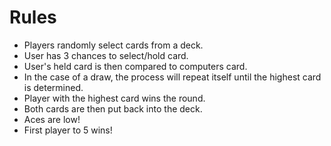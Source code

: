 # Rules
- Players randomly select cards from a deck. 
- User has 3 chances to select/hold card. 
- User's held card is then compared to computers card.
- In the case of a draw, the process will repeat itself until the highest card is determined. 
- Player with the highest card wins the round. 
- Both cards are then put back into the deck.
- Aces are low! 
- First player to 5 wins!

